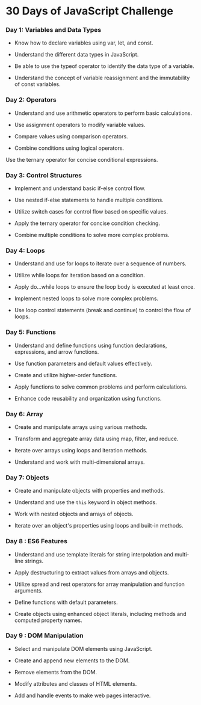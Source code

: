 # 30 Days of JavaScript Challenge
 
### Day 1: Variables and Data Types

- Know how to declare variables using var, let, and const. 

- Understand the different data types in JavaScript.

- Be able to use the typeof operator to identify the data type of a variable.

- Understand the concept of variable reassignment and the immutability of const variables.

### Day 2: Operators

- Understand and use arithmetic operators to perform basic calculations.

-  Use assignment operators to modify variable values.

- Compare values using comparison operators.

- Combine conditions using logical operators.

Use the ternary operator for concise conditional expressions.

### Day 3: Control Structures

- Implement and understand basic if-else control flow.

- Use nested if-else statements to handle multiple conditions.

- Utilize switch cases for control flow based on specific values.

- Apply the ternary operator for concise condition checking.

- Combine multiple conditions to solve more complex problems.

### Day 4: Loops

- Understand and use for loops to iterate over a sequence of numbers.

- Utilize while loops for iteration based on a condition.

- Apply do...while loops to ensure the loop body is executed at least once.

- Implement nested loops to solve more complex problems.

- Use loop control statements (break and continue) to control the flow of loops.

### Day 5: Functions

- Understand and define functions using function declarations, expressions, and arrow functions.

- Use function parameters and default values effectively.

- Create and utilize higher-order functions.

- Apply functions to solve common problems and perform calculations.

- Enhance code reusability and organization using functions.


### Day 6: Array

- Create and manipulate arrays using various methods.

- Transform and aggregate array data using map, filter, and reduce.

- Iterate over arrays using loops and iteration methods.

- Understand and work with multi-dimensional arrays.


### Day 7: Objects

- Create and manipulate objects with properties and methods. 

- Understand and use the ```this``` keyword in object methods.

- Work with nested objects and arrays of objects.

- Iterate over an object's properties using loops and built-in methods.


### Day 8 : ES6 Features

- Understand and use template literals for string interpolation and multi-line strings.

- Apply destructuring to extract values from arrays and objects.
- Utilize spread and rest operators for array manipulation and function arguments.

- Define functions with default parameters.

- Create objects using enhanced object literals, including methods and computed property names.


### Day 9 : DOM Manipulation

- Select and manipulate DOM elements using JavaScript.

- Create and append new elements to the DOM.
- Remove elements from the DOM.

- Modify attributes and classes of HTML elements.

- Add and handle events to make web pages interactive.